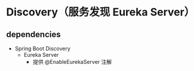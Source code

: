 # Discovery（服务发现 Eureka Server）
 
## dependencies

- Spring Boot Discovery
    - Eureka Server
        - 提供 @EnableEurekaServer 注解
